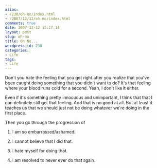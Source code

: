 ```yaml
---
alias:
- /230/oh-no/index.html
- /2007/12/12/oh-no/index.html
comments: true
date: 2007-12-12 15:17:14
layout: post
slug: oh-no
title: Oh No...
wordpress_id: 230
categories:
- Life
tags:
- Life
---
```


Don't you hate the feeling that you get right after you realize that you've been caught doing something that you didn't want to do?  It's that feeling where your blood runs cold for a second.  Yeah, I don't like it either.

Even if it's something pretty innocuous and unimportant, I think that that I can definitely still get that feeling.  And that is no good at all.  But at least it teaches us that we should just not be doing whatever we're doing in the first place.

Then you go through the progression of




  1. I am so embarrassed/ashamed.


  2. I cannot believe that I did that.


  3. I hate myself for doing that.


  4. I am resolved to never ever do that again.


